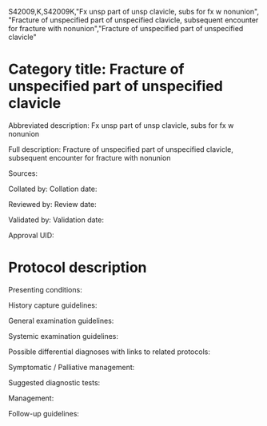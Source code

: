 S42009,K,S42009K,"Fx unsp part of unsp clavicle, subs for fx w nonunion", "Fracture of unspecified part of unspecified clavicle, subsequent encounter for fracture with nonunion","Fracture of unspecified part of unspecified clavicle"
# Category title: Fracture of unspecified part of unspecified clavicle

Abbreviated description: Fx unsp part of unsp clavicle, subs for fx w nonunion

Full description: Fracture of unspecified part of unspecified clavicle, subsequent encounter for fracture with nonunion

Sources:

Collated by:
Collation date:

Reviewed by:
Review date:

Validated by:
Validation date:

Approval UID:

# Protocol description

Presenting conditions:

History capture guidelines:

General examination guidelines:

Systemic examination guidelines:

Possible differential diagnoses with links to related protocols:

Symptomatic / Palliative management:

Suggested diagnostic tests:

Management:

Follow-up guidelines:

